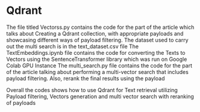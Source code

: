 # Qdrant
The file titled Vectorss.py contains the code for the part of the article which talks about Creating a Qdrant collection, with appropriate payloads and showcasing different ways of payload filtering.
The dataset used to carry out the multi search is in the text_dataset.csv file
The TextEmbeddings.ipynb file contains the code for converting the Texts to Vectors using the SentenceTransformer library which was run on Google Colab GPU Instance
The multi_search.py file contains the code for the part of the article talking about performing a multi-vector search that includes payload filtering. Also, rerank the final results using the payload


Overall the codes shows how to use Qdrant for Text retrieval utilizing Payload filtering, Vectors generation and multi vector search with reranking of payloads
